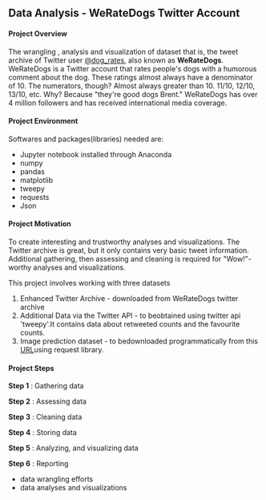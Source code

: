 ## Data Analysis - WeRateDogs Twitter Account

#### Project Overview

The wrangling , analysis and visualization of dataset that is, the tweet archive of Twitter user [@dog_rates](https://twitter.com/dog_rates), also known as **WeRateDogs**. WeRateDogs is a Twitter account that rates people's dogs with a humorous comment about the dog. These ratings almost always have a denominator of 10. The numerators, though? Almost always greater than 10. 11/10, 12/10, 13/10, etc. Why? Because "they're good dogs Brent." WeRateDogs has over 4 million followers and has received international media coverage.

#### Project Environment
Softwares and packages(libraries) needed are:
- Jupyter notebook installed through Anaconda
- numpy
- pandas
- matplotlib
- tweepy
- requests
- Json

#### Project Motivation
To create interesting and trustworthy analyses and visualizations. The Twitter archive is great, but it only contains very basic tweet information. Additional gathering, then assessing and cleaning is required for "Wow!"-worthy analyses and visualizations.

This project involves working with three datasets 
1. Enhanced Twitter Archive - downloaded from WeRateDogs twitter archive
2. Additional Data via the Twitter API - to beobtained using twitter api 'tweepy'.It
contains data about retweeted counts and the favourite counts.
3. Image prediction dataset - to bedownloaded programmatically from this [URL](https://d17h27t6h515a5.cloudfront.net/topher/2017/August/599fd2ad_image-predictions/image-predictions.tsv)using request library.

#### Project Steps 
**Step 1** : Gathering data

**Step 2** : Assessing data

**Step 3** : Cleaning data

**Step 4** : Storing data

**Step 5** : Analyzing, and visualizing data

**Step 6** : Reporting

- data wrangling efforts
- data analyses and visualizations
